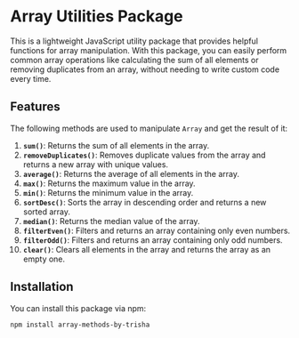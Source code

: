 # Array Utilities Package

This is a lightweight JavaScript utility package that provides helpful functions for array manipulation. With this package, you can easily perform common array operations like calculating the sum of all elements or removing duplicates from an array, without needing to write custom code every time.

## Features

The following methods are used to manipulate `Array` and get the result of it:

1. **`sum()`**: Returns the sum of all elements in the array.
2. **`removeDuplicates()`**: Removes duplicate values from the array and returns a new array with unique values.
3. **`average()`**: Returns the average of all elements in the array.
4. **`max()`**: Returns the maximum value in the array.
5. **`min()`**: Returns the minimum value in the array.
6. **`sortDesc()`**: Sorts the array in descending order and returns a new sorted array.
7. **`median()`**: Returns the median value of the array.
8. **`filterEven()`**: Filters and returns an array containing only even numbers.
9. **`filterOdd()`**: Filters and returns an array containing only odd numbers.
10. **`clear()`**: Clears all elements in the array and returns the array as an empty one.

## Installation

You can install this package via npm:

```bash
npm install array-methods-by-trisha
